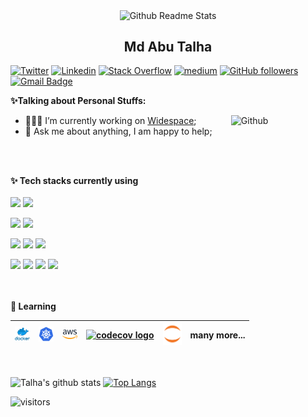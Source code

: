 <p align="center">
 <img width="100px" src="https://res.cloudinary.com/anuraghazra/image/upload/v1594908242/logo_ccswme.svg" align="center" alt="Github Readme Stats" />
 <h2 align="center">Md Abu Talha</h2>
</p>



[![Twitter](https://img.shields.io/badge/-Facebook-222222?style=flat-square&logo=facebook&logoColor=white&link=https://facebook.com/EngincanVeske&color=blue)](https://facebook.com/talha.sust.cse)
[![Linkedin](https://img.shields.io/badge/-LinkedIn-222222?style=flat-square&logo=Linkedin&logoColor=white&color=blue&link=https://www.linkedin.com/in/engincan-veske-b4a75b145/)](https://www.linkedin.com/in/md-abu-talha/)
[![Stack Overflow](https://img.shields.io/badge/-Stack%20Overflow-222222?style=flat-square&logo=stack-overflow&logoColor=white&link=https://stackoverflow.com/users/10477283/engin-veske)](https://stackoverflow.com/users/5537132/md-abu-talha)
[![medium](https://aleen42.github.io/badges/src/medium.svg)](https://medium.com/@talhaqc)
[![GitHub followers](https://img.shields.io/github/followers/EngincanV.svg?style=social&label=Follow&maxAge=2592000)](https://github.com/talha08?tab=followers)
[![Gmail Badge](https://img.shields.io/badge/-gmail-c14438?style=flat-square&logo=Gmail&logoColor=white&link=talhaqc@gmail.com)](mailto:talhaqc@gmail.com)


<!-- Talking about you -->
**✨Talking about Personal Stuffs:**

<!-- Any image aligned to the right. Beware the width -->
<img width="30%" align="right" alt="Github" src="https://media3.giphy.com/media/jRf5fsn8G6YaogAWxn/giphy.gif"/>

- 👨🏽‍💻 I’m currently working on [Widespace](https://www.widespace.com/);
- 💬 Ask me about anything, I am happy to help;

<br />
<br />

**✨ Tech stacks currently using** <br>
<br>
<code><a href="#"><img height="50" src="https://www.vectorlogo.zone/logos/javascript/javascript-horizontal.svg"></a></code>
<code><a href="#"><img height="50" src="https://www.vectorlogo.zone/logos/php/php-ar21.svg"></a></code>

<code><a href="https://laravel.com" target="_blank"><img height="50" src="https://www.vectorlogo.zone/logos/laravel/laravel-ar21.svg"></a></code>
<code><a href="https://expressjs.com/" target="_blank"><img height="50" src="https://www.vectorlogo.zone/logos/expressjs/expressjs-ar21.svg"></a></code>
<br>

<code><a href="https://vuejs.org" target="_blank"><img height="50" src="https://vuejs.org/images/logo.png"></a></code>
<code><a href="https://reactjs.org/" target="_blank"><img height="50" src="https://www.vectorlogo.zone/logos/reactjs/reactjs-ar21.svg"></a></code>
<code><a href="#" target="_blank"><img height="50" src="https://www.vectorlogo.zone/logos/angular/angular-ar21.svg"></a></code>

<code><a href="https://git-scm.com/" target="_blank"><img height="50" src="https://www.vectorlogo.zone/logos/git-scm/git-scm-ar21.svg"></a></code>
<code><a href="https://www.mysql.com/" target="_blank"><img height="50" src="https://www.vectorlogo.zone/logos/mysql/mysql-ar21.svg"></a></code>
<code><a href="https://www.sqlite.org/" target="_blank"><img height="50" src="https://www.vectorlogo.zone/logos/sqlite/sqlite-ar21.svg"></a></code>
<code><a href="https://www.json.org/" target="_blank"><img height="50" src="https://www.vectorlogo.zone/logos/json/json-ar21.svg"></a></code>
<br>
<br>
<br>


**🌱 Learning**

| [<img src="https://raw.githubusercontent.com/github/explore/80688e429a7d4ef2fca1e82350fe8e3517d3494d/topics/docker/docker.png" alt="docker logo" width="24">](https://www.docker.com/) |[<img src="https://raw.githubusercontent.com/github/explore/80688e429a7d4ef2fca1e82350fe8e3517d3494d/topics/kubernetes/kubernetes.png" alt="kubernetes logo" width="24">](https://kubernetes.io/) | [<img src="https://raw.githubusercontent.com/Delta456/Delta456/master/img/aws.png" alt="aws logo" width="24">](https://aws.amazon.com/) | [<img src="https://raw.githubusercontent.com/Delta456/Delta456/master/img/codecov.png" alt="codecov logo" width="24">](https://codecov.io/)| [<img src="https://raw.githubusercontent.com/Delta456/Delta456/master/img/jupyter_notebook.png" alt="jupyter notebook logo" width="30">](https://jupyter.org/)| many more...
|---|---|---|---|---|---|





<img>

![Talha's github stats](https://github-readme-stats.vercel.app/api?username=talha08&show_icons=true&theme=radical&include_all_commits=true&count_private=true&show_icons=true) [![Top Langs](https://github-readme-stats.vercel.app/api/top-langs/?username=talha08&layout=compact)](https://github.com/anuraghazra/github-readme-stats)


 ![visitors](https://visitor-badge.laobi.icu/badge?page_id=talha08.visitor-badge)
